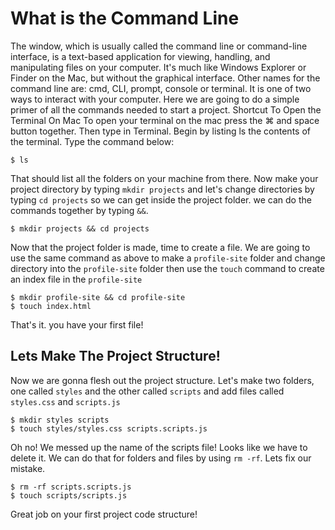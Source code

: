 # What is the Command Line
The window, which is usually called the command line or command-line interface, is a text-based application for viewing, handling, and manipulating files on your computer. It's much like Windows Explorer or Finder on the Mac, but without the graphical interface. Other names for the command line are: cmd, CLI, prompt, console or terminal. It is one of two ways to interact with your computer. Here we are going to do a simple primer of all the commands needed to start a project.
Shortcut To Open the Terminal On Mac
To open your terminal on the mac press the  ⌘ and space button together. Then type in Terminal.
Begin by listing ls the contents of the terminal. Type the command below:
```console
$ ls
```
That should list all the folders on your machine from there. Now make your project directory by typing ```mkdir projects``` and let's change directories by typing ```cd projects``` so we can get inside the project folder. we can do the commands together by typing ```&&```.
```console
$ mkdir projects && cd projects
```
Now that the project folder is made, time to create a file. We are going to use the same command as above to make a ```profile-site``` folder and change directory into the ```profile-site``` folder then use the ```touch``` command to create an index file in the ```profile-site```
```console
$ mkdir profile-site && cd profile-site
$ touch index.html
```
That's it. you have your first file!
## Lets Make The Project Structure!
Now we are gonna flesh out the project structure. Let's make two folders, one called ```styles``` and the other called ```scripts``` and add files called ```styles.css``` and ```scripts.js```
```console
$ mkdir styles scripts
$ touch styles/styles.css scripts.scripts.js
```
Oh no! We messed up the name of the scripts file! Looks like we have to delete it. We can do that for folders and files by using ```rm -rf```. Lets fix our mistake.
```console
$ rm -rf scripts.scripts.js
$ touch scripts/scripts.js
```
Great job on your first project code structure!